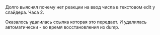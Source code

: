 Долго выяснял почему нет реакции на ввод числа в текстовом edit у слайдера. Часа 2.

Оказалось удалилась ссылка которая это передает.
И удалилась автоматически - во время восстановления из dump.